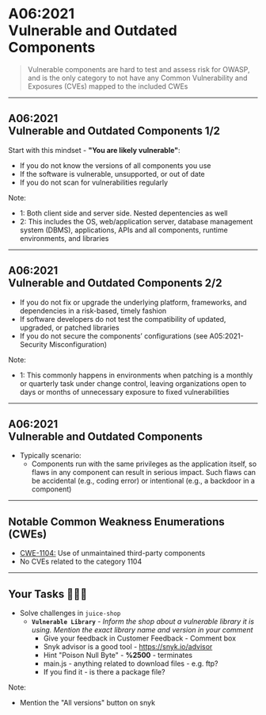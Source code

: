 # A06:2021<br>Vulnerable and Outdated Components

>Vulnerable components are hard to test and assess risk for OWASP, and
is the only category to not have any Common Vulnerability and Exposures (CVEs)
mapped to the included CWEs

---

## A06:2021<br>Vulnerable and Outdated Components 1/2 <!-- .element: style="font-size:1.2em"-->

Start with this mindset - **"You are likely vulnerable"**: <!-- .element: style="font-size:0.8em"-->

- If you do not know the versions of all components you use <!-- .element: style="font-size:0.7em"-->
- If the software is vulnerable, unsupported, or out of date <!-- .element: style="font-size:0.7em"-->
- If you do not scan for vulnerabilities regularly <!-- .element: style="font-size:0.7em"-->

Note:

- 1: Both client side and server side. Nested depentencies as well
- 2: This includes the OS, web/application server, database management system (DBMS), applications, APIs and all components, runtime environments, and libraries

---

## A06:2021<br>Vulnerable and Outdated Components 2/2 <!-- .element: style="font-size:1.2em"-->

- If you do not fix or upgrade the underlying platform, frameworks, and dependencies in a risk-based, timely fashion <!-- .element: style="font-size:0.7em"-->
- If software developers do not test the compatibility of updated, upgraded, or patched libraries <!-- .element: style="font-size:0.7em"-->
- If you do not secure the components’ configurations (see A05:2021-Security Misconfiguration) <!-- .element: style="font-size:0.7em"-->

Note:

- 1: This commonly happens in environments when patching is a monthly or quarterly task under change control, leaving organizations open to days or months of unnecessary exposure to fixed vulnerabilities

---

## A06:2021<br>Vulnerable and Outdated Components <!-- .element: style="font-size:1.2em"-->

- Typically scenario:
  - Components run with the same privileges as the application itself, so flaws in any component can result in serious impact. Such flaws can be accidental (e.g., coding error) or intentional (e.g., a backdoor in a component)

---

## Notable Common Weakness Enumerations (CWEs)

- [CWE-1104:](https://cwe.mitre.org/data/definitions/1104.html)
Use of unmaintained third-party components
- No CVEs related to the category 1104

---

## Your Tasks 🧑🏻‍💻

- Solve challenges in `juice-shop`
  - **`Vulnerable Library`** - _Inform the shop about a vulnerable library it is using. Mention the exact library name and version in your comment_
    - Give your feedback in Customer Feedback - Comment box <!-- .element: style="font-size:0.8em"-->
    - Snyk advisor is a good tool - https://snyk.io/advisor <!-- .element: style="font-size:0.8em"-->
    - Hint "Poison Null Byte" - **%2500** - terminates <!-- .element: style="font-size:0.8em"-->
    - main.js - anything related to download files - e.g. ftp? <!-- .element: style="font-size:0.8em"-->
    - If you find it - is there a package file? <!-- .element: style="font-size:0.8em"-->

Note:

- Mention the "All versions" button on snyk

